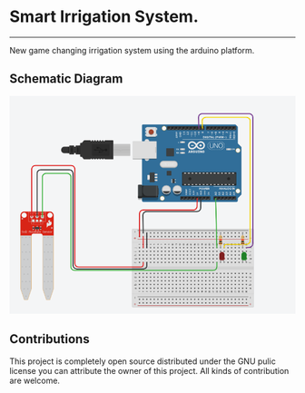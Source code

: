 # Smart Irrigation System.
***
New game changing irrigation system using the arduino platform.

## Schematic Diagram
<img src="schematic.png">

## Contributions
This project is completely open source distributed under the GNU pulic license
you can attribute the owner of this project.
All kinds of contribution are welcome.
